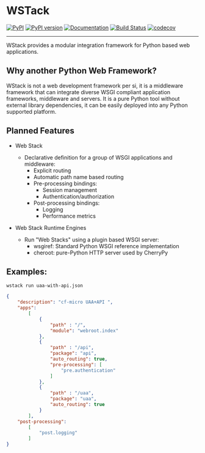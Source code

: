 WSTack
======

[![PyPI](https://img.shields.io/pypi/v/wstack.svg)](https://pypi.python.org/pypi/wstack)
[![PyPI version](https://img.shields.io/pypi/pyversions/wstack.svg)](https://pypi.python.org/pypi/wstack)
[![Documentation](https://img.shields.io/badge/docs-latest-brightgreen.svg)](https://miyakogi.github.io/wstack)
[![Build Status](https://travis-ci.org/miyakogi/wstack.svg?branch=master)](https://travis-ci.org/miyakogi/m2r)
[![codecov](https://codecov.io/gh/miyakogi/wstack/branch/master/graph/badge.svg)](https://codecov.io/gh/miyakogi/m2r)

--------------------------------------------------------------------------------

WStack provides a modular integration framework for Python based web applications.

## Why another Python Web Framework?

WStack is not a web development framework per si, it is a middleware framework that can integrate diverse WSGI compliant application frameworks, middleware and servers. It is a pure Python tool without external library dependencies, it can be easily deployed into any Python supported platform.

## Planned Features

- Web Stack
    - Declarative definition for a group of WSGI applications and middleware:
        - Explicit routing
        - Automatic path name based routing
        - Pre-processing bindings:
            - Session management
            - Authentication/authorization
        - Post-processing bindings:
            - Logging
            - Performance metrics

- Web Stack Runtime Engines
    - Run "Web Stacks" using a plugin based WSGI server:
        - wsgiref: Standard Python WSGI reference implementation
        - cheroot: pure-Python HTTP server used by CherryPy

## Examples:
`wstack run uaa-with-api.json`
```json
{
    "description": "cf-micro UAA+API ",
    "apps":
        [
            {
                "path" : "/",
                "module": "webroot.index"
            },
            {
                "path" : "/api",
                "package": "api",
                "auto_routing": true,
                "pre-processing": [
                    "pre.authentication"
                ]
            },
            {
                "path" : "/uaa",
                "package": "uaa",
                "auto_routing": true
            }
        ],
    "post-processing":
        [
            "post.logging"
        ]
}
```
